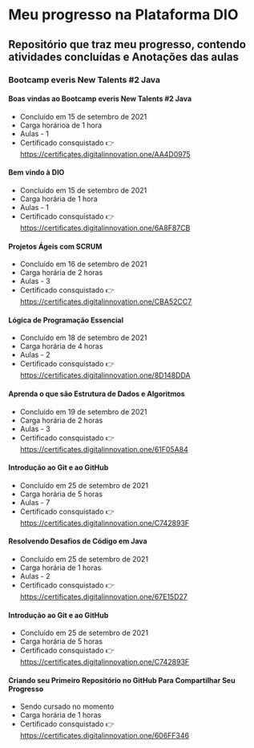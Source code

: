 # Meu progresso na Plataforma DIO
## Repositório que traz meu progresso, contendo atividades concluídas e Anotações das aulas

### Bootcamp everis New Talents #2 Java
#### Boas vindas ao Bootcamp everis New Talents #2 Java
* Concluído em 15 de setembro de 2021
* Carga horárioa de 1 hora
* Aulas - 1
* Certificado consquistado 👉 https://certificates.digitalinnovation.one/AA4D0975

#### Bem vindo à DIO
* Concluído em 15 de setembro de 2021
* Carga horária de 1 hora
* Aulas - 1
* Certificado consquistado 👉 https://certificates.digitalinnovation.one/6A8F87CB

#### Projetos Ágeis com SCRUM
* Concluído em 16 de setembro de 2021
* Carga horária de 2 horas
* Aulas - 3
* Certificado consquistado 👉 https://certificates.digitalinnovation.one/CBA52CC7

#### Lógica de Programação Essencial
* Concluído em 18 de setembro de 2021
* Carga horária de 4 horas
* Aulas - 2
* Certificado consquistado 👉 https://certificates.digitalinnovation.one/8D148DDA

#### Aprenda o que são Estrutura de Dados e Algoritmos
* Concluído em 19 de setembro de 2021
* Carga horária de 2 horas
* Aulas - 3
* Certificado consquistado 👉 https://certificates.digitalinnovation.one/61F05A84

#### Introdução ao Git e ao GitHub
* Concluído em 25 de setembro de 2021
* Carga horária de 5 horas
* Aulas - 7
* Certificado consquistado 👉 https://certificates.digitalinnovation.one/C742893F

#### Resolvendo Desafios de Código em Java
* Concluído em 25 de setembro de 2021
* Carga horária de 1 horas
* Aulas - 2
* Certificado consquistado 👉 https://certificates.digitalinnovation.one/67E15D27

#### Introdução ao Git e ao GitHub
* Concluído em 25 de setembro de 2021
* Carga horária de 5 horas
* Certificado consquistado 👉 https://certificates.digitalinnovation.one/C742893F

#### Criando seu Primeiro Repositório no GitHub Para Compartilhar Seu Progresso
* Sendo cursado no momento
* Carga horária de 1 horas
* Certificado consquistado 👉 https://certificates.digitalinnovation.one/606FF346



